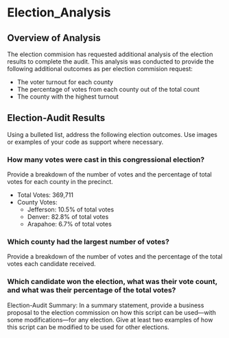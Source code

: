 # Election_Analysis

## Overview of Analysis 
The election commision has requested additional analysis of the election results to complete the audit. This analysis was conducted to provide the following additional outcomes as per election commision request:
* The voter turnout for each county
* The percentage of votes from each county out of the total count
* The county with the highest turnout

## Election-Audit Results
Using a bulleted list, address the following election outcomes. Use images or examples of your code as support where necessary.
### How many votes were cast in this congressional election?
Provide a breakdown of the number of votes and the percentage of total votes for each county in the precinct.
* Total Votes: 369,711
* County Votes:
  - Jefferson: 10.5% of total votes
  - Denver: 82.8% of total votes
  - Arapahoe: 6.7% of total votes

### Which county had the largest number of votes?
Provide a breakdown of the number of votes and the percentage of the total votes each candidate received.


### Which candidate won the election, what was their vote count, and what was their percentage of the total votes?
Election-Audit Summary: In a summary statement, provide a business proposal to the election commission on how this script can be used—with some modifications—for any election. Give at least two examples of how this script can be modified to be used for other elections.
